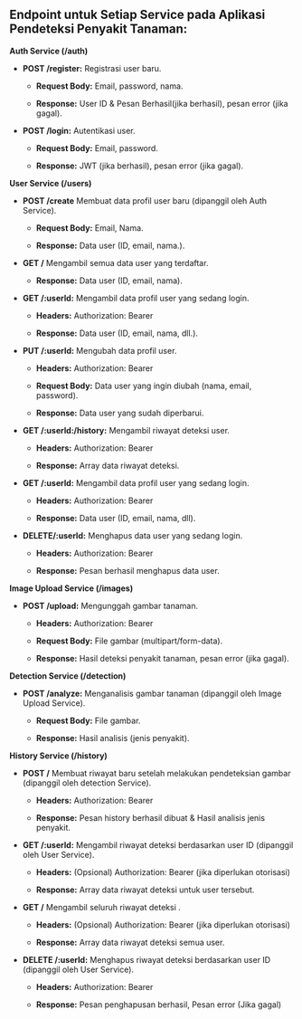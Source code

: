 ## Endpoint untuk Setiap Service pada Aplikasi Pendeteksi Penyakit Tanaman:
 
 **Auth Service (/auth)**

-   **POST /register:** Registrasi user baru.
    
    -   **Request Body:** Email, password, nama.
        
    -   **Response:** User ID & Pesan Berhasil(jika berhasil), pesan error (jika gagal).
        
-   **POST /login:** Autentikasi user.
    
    -   **Request Body:** Email, password.
        
    -   **Response:** JWT (jika berhasil), pesan error (jika gagal).
        
**User Service (/users)**

-   **POST /create** Membuat data profil user baru (dipanggil oleh Auth Service).
    
    -   **Request Body:** Email, Nama.
        
    -   **Response:** Data user (ID, email, nama.).

-   **GET /** Mengambil semua data user yang terdaftar.
        
    -   **Response:** Data user (ID, email, nama).

-   **GET /:userId:** Mengambil data profil user yang sedang login.
    
    -   **Headers:** Authorization: Bearer
        
    -   **Response:** Data user (ID, email, nama, dll.).
        
-   **PUT /:userId:** Mengubah data profil user.
    
    -   **Headers:** Authorization: Bearer
        
    -   **Request Body:** Data user yang ingin diubah (nama, email, password).
        
    -   **Response:** Data user yang sudah diperbarui.
        
-   **GET /:userId:/history:** Mengambil riwayat deteksi user.
    
    -   **Headers:** Authorization: Bearer
        
    -   **Response:** Array data riwayat deteksi.
        
-   **GET /:userId:** Mengambil data profil user yang sedang login.
    
    -   **Headers:** Authorization: Bearer
        
    -   **Response:** Data user (ID, email, nama, dll).

-   **DELETE/:userId:** Menghapus data user yang sedang login.
    
    -   **Headers:** Authorization: Bearer
        
    -   **Response:** Pesan berhasil menghapus data user.

**Image Upload Service (/images)**

-   **POST /upload:** Mengunggah gambar tanaman.
    
    -   **Headers:** Authorization: Bearer
        
    -   **Request Body:** File gambar (multipart/form-data).
        
    -   **Response:** Hasil deteksi penyakit tanaman, pesan error (jika gagal).
        

**Detection Service (/detection)**

-   **POST /analyze:** Menganalisis gambar tanaman (dipanggil oleh Image Upload Service).
    
    -   **Request Body:** File gambar.
        
    -   **Response:** Hasil analisis (jenis penyakit).
        

**History Service (/history)**

-   **POST /** Membuat riwayat baru setelah melakukan pendeteksian gambar (dipanggil oleh detection Service).
    
    -   **Headers:** Authorization: Bearer
        
    -   **Response:** Pesan history berhasil dibuat & Hasil analisis jenis penyakit.

-   **GET /:userId:** Mengambil riwayat deteksi berdasarkan user ID (dipanggil oleh User Service).
    
    -   **Headers:** (Opsional) Authorization: Bearer (jika diperlukan otorisasi)
        
    -   **Response:** Array data riwayat deteksi untuk user tersebut.

-   **GET /** Mengambil seluruh riwayat deteksi .
    
    -   **Headers:** (Opsional) Authorization: Bearer (jika diperlukan otorisasi)
        
    -   **Response:** Array data riwayat deteksi semua user.

-   **DELETE /:userId:** Menghapus riwayat deteksi berdasarkan user ID (dipanggil oleh User Service).
    
    -   **Headers:** Authorization: Bearer 
        
    -   **Response:** Pesan penghapusan berhasil, Pesan error (Jika gagal) 
